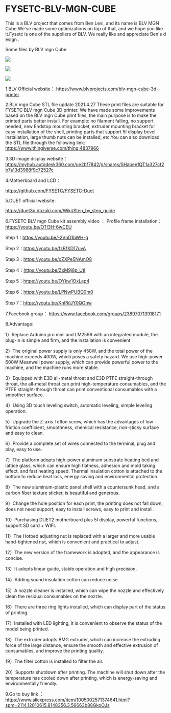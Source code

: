 # FYSETC-BLV-MGN-CUBE
This is a BLV project that comes from Ben Levi, and its name is BLV MGN Cube.We've made some optimizations on top of that, and we hope you like it.Fysetc is one of the suppliers of BLV. We really like and appreciate Ben's design .

Some files by BLV mgn Cube

![](BLV_MGN_CUBE_01.jpg)

![](BLV_MGN_CUBE_02.jpg)

![](BLV_MGN_CUBE_03.jpg)

1.BLV Official website：
https://www.blvprojects.com/blv-mgn-cube-3d-printer

2.BLV mgn Cube STL file update 2021.4.27
These print files are suitable for FYSETC BLV mgn Cube 3D printer. We have made some improvements based on the BLV mgn Cube print files, the main purpose is to make the printed parts better install. For example: no filament falling, no support needed, new Endstop mounting bracket, extruder mounting bracket for easy installation of the shell, printing parts that support 5I display bevel installation, large thumb nuts can be installed, etc.You can also download the STL file through the following link:
https://www.thingiverse.com/thing:4837966

3.3D image display website：
https://myhub.autodesk360.com/ue2bf7842/g/shares/SHabee1QT1a327cf2b7a13d3988f9c72527c

4.Motherboard and LCD：

https://github.com/FYSETC/FYSETC-Duet

5.DUET official website:

https://duet3d.dozuki.com/Wiki/Step_by_step_guide

6.FYSETC BLV mgn Cube kit assembly video ：
Profile frame installation：https://youtu.be/OTl3H-6wCEU

Step 1：https://youtu.be/-2VnD1bWH-g

Step 2：https://youtu.be/fzRfXD17uyA

Step 3：https://youtu.be/oZXPe5NAmO8

Step 4：https://youtu.be/ZxM9j8p_UtI

Step 5：https://youtu.be/OYkw1OxLap4

Step 6：https://youtu.be/LPNwPUBQ0m0

Step 7：https://youtu.be/KnPkUY0QOnw

7.Facebook group：
https://www.facebook.com/groups/238970713918171

8.Advantage:

1）Replace Arduino pro mini and LM2596 with an integrated module, the plug-in is simple and firm, and the installation is convenient

2）The original power supply is only 450W, and the total power of the machine exceeds 400W, which poses a safety hazard. We use high-power 600W Meanwell power supply, which can provide powerful power to the machine, and the machine runs more stable.

3）Equipped with E3D all-metal throat and E3D PTFE straight-through throat, the all-metal throat can print high-temperature consumables, and the PTFE straight-through throat can print conventional consumables with a smoother surface.

4）Using 3D touch leveling switch, automatic leveling, simple leveling operation.

5）Upgrade the Z-axis Teflon screw, which has the advantages of low friction coefficient, smoothness, chemical resistance, non-sticky surface and easy to clean.

6）Provide a complete set of wires connected to the terminal, plug and play, easy to use.

7）The platform adopts high-power aluminum substrate heating bed and lattice glass, which can ensure high flatness, adhesion and mold taking effect, and fast heating speed. Thermal insulation cotton is attached to the bottom to reduce heat loss, energy saving and environmental protection.

8）The new aluminum-plastic panel shell with a countersunk head, and a carbon fiber texture sticker, is beautiful and generous.

9）Change the hole position for each print, the printing does not fall down, does not need support, easy to install screws, easy to print and install.

10）Purchasing DUET2 motherboard plus 5I display, powerful functions, support SD card + WIFI.

11）The Hotbed adjusting nut is replaced with a larger and more usable hand-tightened nut, which is convenient and practical to adjust.

12）The new version of the framework is adopted, and the appearance is concise.

13）It adopts linear guide, stable operation and high precision.

14）Adding sound insulation cotton can reduce noise.

15）A nozzle cleaner is installed, which can wipe the nozzle and effectively clean the residual consumables on the nozzle.

16）There are three ring lights installed, which can display part of the status of printing.

17）Installed with LED lighting, it is convenient to observe the status of the model being printed.

18）The extruder adopts BMG extruder, which can increase the extruding force of the large distance, ensure the smooth and effective extrusion of consumables, and improve the printing quality.

19）The filter cotton is installed to filter the air.

20）Supports shutdown after printing. The machine will shut down after the temperature has cooled down after printing, which is energy-saving and environmentally friendly.

9.Go to buy link ：
https://www.aliexpress.com/item/1005002571374641.html?spm=2114.12010615.8148356.3.56663b88GkoOJs


